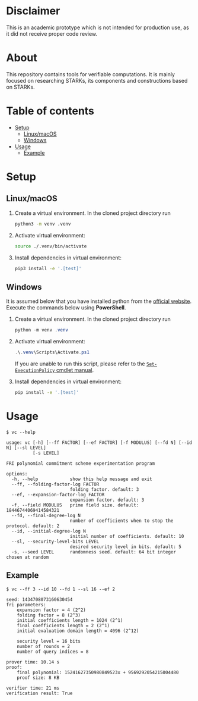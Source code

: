 # Disclaimer

This is an academic prototype which is not intended for production use, as it did not receive proper code review.

# About

This repository contains tools for verifiable computations. It is mainly focused on researching STARKs, its components and constructions based on STARKs.

# Table of contents

<!-- mtoc start -->

- [Setup](#setup)
  - [Linux/macOS](#linuxmacos)
  - [Windows](#windows)
- [Usage](#usage)
  - [Example](#example)

<!-- mtoc end -->

# Setup

## Linux/macOS

1. Create a virtual environment. In the cloned project directory run

   ```bash
   python3 -m venv .venv
   ```

2. Activate virtual environment:

   ```bash
   source ./.venv/bin/activate
   ```

3. Install dependencies in virtual environment:

   ```bash
   pip3 install -e '.[test]'
   ```

## Windows

It is assumed below that you have installed python from the [official website](https://www.python.org/). Execute the commands below using **PowerShell**.

1. Create a virtual environment. In the cloned project directory run

   ```PowerShell
   python -m venv .venv
   ```

2. Activate virtual environment:

   ```PowerShell
   .\.venv\Scripts\Activate.ps1
   ```

   If you are unable to run this script, please refer to the [`Set-ExecutionPolicy` cmdlet manual](https://learn.microsoft.com/en-us/powershell/module/microsoft.powershell.security/set-executionpolicy?view=powershell-7.5).

3. Install dependencies in virtual environment:

   ```bash
   pip install -e '.[test]'
   ```

# Usage

```
$ vc --help
```

```
usage: vc [-h] [--ff FACTOR] [--ef FACTOR] [-f MODULUS] [--fd N] [--id N] [--sl LEVEL]
          [-s LEVEL]

FRI polynomial commitment scheme experimentation program

options:
  -h, --help            show this help message and exit
  --ff, --folding-factor-log FACTOR
                        folding factor. default: 3
  --ef, --expansion-factor-log FACTOR
                        expansion factor. default: 3
  -f, --field MODULUS   prime field size. default: 18446744069414584321
  --fd, --final-degree-log N
                        number of coefficients when to stop the protocol. default: 2
  --id, --initial-degree-log N
                        initial number of coefficients. default: 10
  --sl, --security-level-bits LEVEL
                        desired security level in bits. default: 5
  -s, --seed LEVEL      randomness seed. default: 64 bit integer chosen at random
```

## Example

```
$ vc --ff 3 --id 10 --fd 1 --sl 16 --ef 2
```

```
seed: 1434708073160630454
fri parameters:
    expansion factor = 4 (2^2)
    folding factor = 8 (2^3)
    initial coefficients length = 1024 (2^1)
    final coefficients length = 2 (2^1)
    initial evaluation domain length = 4096 (2^12)

    security level = 16 bits
    number of rounds = 2
    number of query indices = 8

prover time: 10.14 s
proof:
    final polynomial: 15241627350980849523x + 9569292054215004480
    proof size: 8 KB

verifier time: 21 ms
verification result: True
```
